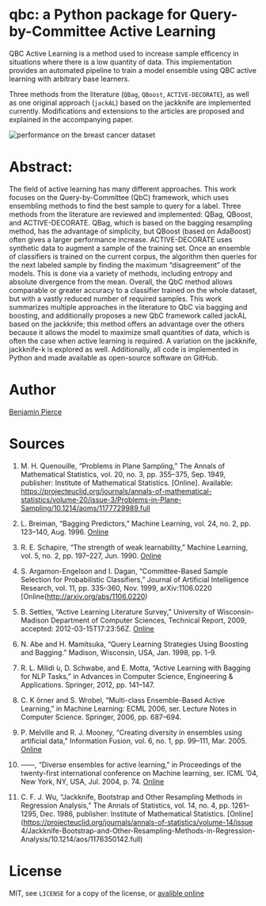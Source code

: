 # qbc: a Python package for Query-by-Committee Active Learning
QBC Active Learning is a method used to increase sample efficency in situations where there is a low quantity of data. This implementation provides an automated pipeline to train a model ensemble using QBC active learning with arbitrary base learners.

Three methods from the literature (`QBag`, `QBoost`, `ACTIVE-DECORATE`), as well as one original approach (`jackAL`) based on the jackknife are implemented currently. Modifications and extensions to the articles are proposed and explained in the accompanying paper. 

![performance on the breast cancer dataset](cancer.PNG)

# Abstract: 

The field of active learning has many different approaches. 
This work focuses on the Query-by-Committee (QbC) framework, which uses ensembling methods to find the best sample to query for a label. 
Three methods from the literature are reviewed and implemented: QBag, QBoost, and ACTIVE-DECORATE. 
QBag, which is based on the bagging resampling method, has the advantage of simplicity, but QBoost (based on AdaBoost) often gives a larger performance increase. 
ACTIVE-DECORATE uses synthetic data to augment a sample of the training set. 
Once an ensemble of classifiers is trained on the current corpus, the algorithm then queries for the next labeled sample by finding  the maximum “disagreement” of the models. 
This is done via a variety of methods, including entropy and absolute divergence from the mean. Overall, the QbC method allows comparable or greater accuracy to a classifier trained on the whole dataset, but with a vastly reduced number of required samples. 
This work summarizes multiple approaches in the literature to QbC via bagging and boosting, and additionally proposes a new QbC framework called jackAL based on the jackknife; this method offers an advantage over the others because it allows the model to maximize small quantities of data, which is often the case when active learning is required. 
A variation on the jackknife, jackknife-k is explored as well.
Additionally, all code is implemented in Python and made available as open-source software on GitHub.

# Author
[Benjamin Pierce](mailto:bgpierc@sandia.gov)

# Sources
1. M. H. Quenouille, “Problems in Plane Sampling,” The Annals of Mathematical Statistics, vol. 20, no. 3, pp. 355–375, Sep. 1949, publisher: Institute of Mathematical Statistics. [Online]. Available: https://projecteuclid.org/journals/annals-of-mathematical-statistics/volume-20/issue-3/Problems-in-Plane-Sampling/10.1214/aoms/1177729989.full

2. L. Breiman, “Bagging Predictors,” Machine Learning, vol. 24, no. 2, pp. 123–140, Aug. 1996. [Online](https://doi.org/10.1023/A:1018054314350)

3. R. E. Schapire, “The strength of weak learnability,” Machine Learning, vol. 5, no. 2, pp. 197–227, Jun. 1990. [Online](https://doi.org/10.1007/BF00116037)

4. S. Argamon-Engelson and I. Dagan, “Committee-Based Sample Selection for Probabilistic Classifiers,” Journal of Artificial Intelligence Research, vol. 11, pp. 335–360, Nov. 1999, arXiv:1106.0220 [Online(http://arxiv.org/abs/1106.0220)

5. B. Settles, “Active Learning Literature Survey,” University of Wisconsin-Madison Department of Computer Sciences, Technical Report, 2009, accepted: 2012-03-15T17:23:56Z. [Online](https://minds.wisconsin.edu/handle/1793/60660)

6. N. Abe and H. Mamitsuka, “Query Learning Strategies Using Boosting and Bagging.” Madison, Wisconsin, USA, Jan. 1998, pp. 1–9.

7. R. L. Milidi ́u, D. Schwabe, and E. Motta, “Active Learning with Bagging for NLP Tasks,” in Advances in Computer Science, Engineering & Applications. Springer, 2012, pp. 141–147.

8. C. K ̈orner and S. Wrobel, “Multi-class Ensemble-Based Active Learning,” in Machine Learning: ECML 2006, ser. Lecture Notes in Computer Science. Springer, 2006, pp. 687–694. 

9. P. Melville and R. J. Mooney, “Creating diversity in ensembles using artificial data,” Information Fusion, vol. 6, no. 1, pp. 99–111, Mar. 2005. [Online](https://www.sciencedirect.com/science/article/pii/S156625350400034X)


10. ——, “Diverse ensembles for active learning,” in Proceedings of the twenty-first international conference on Machine learning, ser. ICML ’04, New York, NY, USA, Jul. 2004, p. 74. [Online](https://doi.org/10.1145/1015330.1015385)


11. C. F. J. Wu, “Jackknife, Bootstrap and Other Resampling Methods in Regression Analysis,” The Annals of Statistics, vol. 14, no. 4, pp. 1261–1295, Dec. 1986, publisher: Institute of Mathematical Statistics. [Online](https://projecteuclid.org/journals/annals-of-statistics/volume-14/issue 4/Jackknife-Bootstrap-and-Other-Resampling-Methods-in-Regression-Analysis/10.1214/aos/1176350142.full)


# License
MIT, see `LICENSE` for a copy of the license, or [avalible online](https://www.mit.edu/~amini/LICENSE.md)